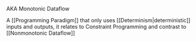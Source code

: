 AKA Monotonic Dataflow

A [[Programming Paradigm]] that only uses [[Determinism|deterministic]] inputs and outputs, it relates to Constraint Programming and contrast to [[Nonmonotonic Dataflow]]